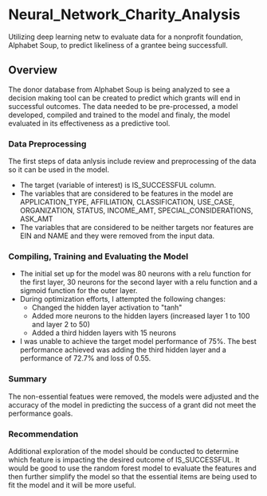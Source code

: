# Neural_Network_Charity_Analysis

Utilizing deep learning netw to evaluate data for a nonprofit foundation, Alphabet Soup, to predict likeliness of a grantee being successfull. 

## Overview

The donor database from Alphabet Soup is being analyzed to see a decision making tool can be created to predict which grants will end in successful outcomes.  The data needed to be pre-processed, a model developed, compiled and trained to the model and finaly, the model evaluated in its effectiveness as a predictive tool. 

### Data Preprocessing
The first steps of data anlysis include review and preprocessing of the data so it can be used in the model. 

 - The target (variable of interest) is IS_SUCCESSFUL column.
 - The variables that are considered to be features in the model are APPLICATION_TYPE, AFFILIATION, CLASSIFICATION, USE_CASE, ORGANIZATION, STATUS, INCOME_AMT, SPECIAL_CONSIDERATIONS, ASK_AMT
 - The variables that are considered to be neither targets nor features are EIN and NAME and they were removed from the input data. 

### Compiling, Training and Evaluating the Model

- The initial set up for the model was 80 neurons with a relu function for the first layer, 30 neurons for the second layer with a relu function and a sigmoid function for the outer layer. 
- During optimization efforts, I attempted the following changes: 
  -   Changed the hidden layer activation to "tanh"
  -   Added more neurons to the hidden layers (increased layer 1 to 100 and layer 2 to 50)
  -   Added a third hidden layers with 15 neurons 
-  I was unable to achieve the target model performance of 75%. The best performance achieved was adding the third hidden layer and a performance of 72.7% and loss of 0.55. 

### Summary
The non-essential featues were removed, the models were adjusted and the accuracy of the model in predicting the success of a grant did not meet the performance goals. 

### Recommendation

Additional exploration of the model should be conducted to determine which feature is impacting the desired outcome of IS_SUCCESSFUL.  It would be good to use the random forest model to evaluate the features and then further simplify the model so that the essential items are being used to fit the model and it will be more useful.  



